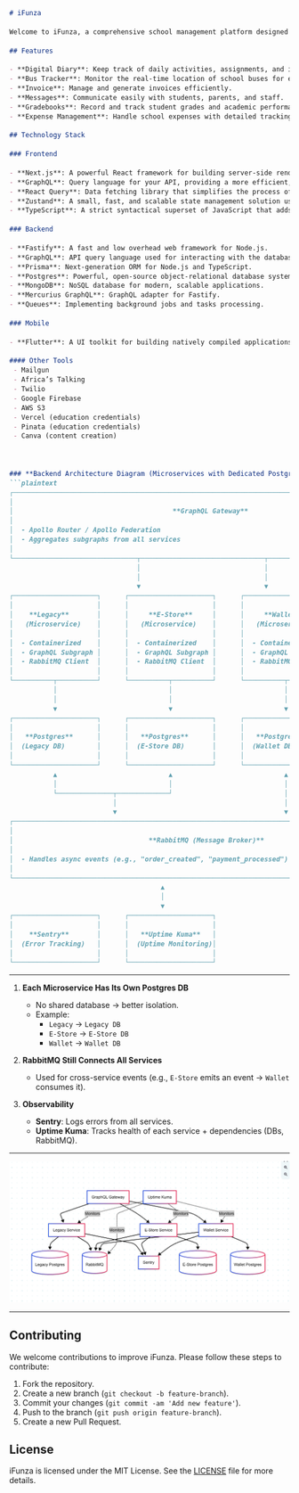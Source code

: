 ```markdown
# iFunza

Welcome to iFunza, a comprehensive school management platform designed to streamline various administrative and academic processes. Our platform offers a suite of modules including Digital Diary, Bus Tracker, Invoice, Messages, Gradebooks, and Expense Management, all integrated to provide a seamless experience for schools, teachers, students, and parents.

## Features

- **Digital Diary**: Keep track of daily activities, assignments, and important notes.
- **Bus Tracker**: Monitor the real-time location of school buses for enhanced safety.
- **Invoice**: Manage and generate invoices efficiently.
- **Messages**: Communicate easily with students, parents, and staff.
- **Gradebooks**: Record and track student grades and academic performance.
- **Expense Management**: Handle school expenses with detailed tracking and reporting.

## Technology Stack

### Frontend

- **Next.js**: A powerful React framework for building server-side rendered applications.
- **GraphQL**: Query language for your API, providing a more efficient, powerful, and flexible alternative to REST.
- **React Query**: Data fetching library that simplifies the process of fetching, caching, synchronizing, and updating server state.
- **Zustand**: A small, fast, and scalable state management solution using simplified flux principles.
- **TypeScript**: A strict syntactical superset of JavaScript that adds optional static typing to the language.

### Backend

- **Fastify**: A fast and low overhead web framework for Node.js.
- **GraphQL**: API query language used for interacting with the database.
- **Prisma**: Next-generation ORM for Node.js and TypeScript.
- **Postgres**: Powerful, open-source object-relational database system.
- **MongoDB**: NoSQL database for modern, scalable applications.
- **Mercurius GraphQL**: GraphQL adapter for Fastify.
- **Queues**: Implementing background jobs and tasks processing.

### Mobile

- **Flutter**: A UI toolkit for building natively compiled applications for mobile, web, and desktop from a single codebase.

#### Other Tools
 - Mailgun
 - Africa’s Talking
 - Twilio
 - Google Firebase
 - AWS S3
 - Vercel (education credentials)
 - Pinata (education credentials)
 - Canva (content creation)



### **Backend Architecture Diagram (Microservices with Dedicated Postgres DBs)**  
```plaintext
┌───────────────────────────────────────────────────────────────────────────────────────────────┐
│                                                                                               │
│                                        **GraphQL Gateway**                                    │
│                                                                                               │
│  - Apollo Router / Apollo Federation                                                          │
│  - Aggregates subgraphs from all services                                                    │
│                                                                                               │
└───────────────────────────────┬───────────────────────────────┬───────────────────────────────┘
                                │                               │
                                │                               │
                                ▼                               ▼
┌─────────────────────┐      ┌─────────────────────┐      ┌─────────────────────┐
│                     │      │                     │      │                     │
│    **Legacy**       │      │     **E-Store**     │      │     **Wallet**      │
│   (Microservice)    │      │   (Microservice)    │      │   (Microservice)    │
│                     │      │                     │      │                     │
│  - Containerized    │      │  - Containerized    │      │  - Containerized    │
│  - GraphQL Subgraph │      │  - GraphQL Subgraph │      │  - GraphQL Subgraph │
│  - RabbitMQ Client  │      │  - RabbitMQ Client  │      │  - RabbitMQ Client  │
│                     │      │                     │      │                     │
└──────────┬──────────┘      └──────────┬──────────┘      └──────────┬──────────┘
           │                            │                            │
           │                            │                            │
           ▼                            ▼                            ▼
┌─────────────────────┐      ┌─────────────────────┐      ┌─────────────────────┐
│                     │      │                     │      │                     │
│   **Postgres**      │      │   **Postgres**      │      │   **Postgres**      │
│  (Legacy DB)        │      │  (E-Store DB)       │      │  (Wallet DB)        │
│                     │      │                     │      │                     │
└─────────────────────┘      └─────────────────────┘      └─────────────────────┘
           ▲                            ▲                            ▲
           │                            │                            │
           └──────────────┬─────────────┘                            │
                          │                                          │
                          ▼                                          ▼
┌───────────────────────────────────────────────────────────────────────────────────────────────┐
│                                                                                               │
│                                  **RabbitMQ (Message Broker)**                                │
│                                                                                               │
│  - Handles async events (e.g., "order_created", "payment_processed")                          │
│                                                                                               │
└───────────────────────────────────────────────────────────────────────────────────────────────┘
                                      ▲
                                      │
                                      ▼
┌─────────────────────┐      ┌─────────────────────┐
│                     │      │                     │
│    **Sentry**       │      │   **Uptime Kuma**   │
│  (Error Tracking)   │      │  (Uptime Monitoring)│
│                     │      │                     │
└─────────────────────┘      └─────────────────────┘
```

---


1. **Each Microservice Has Its Own Postgres DB**  
   - No shared database → better isolation.  
   - Example:  
     - `Legacy` → `Legacy DB`  
     - `E-Store` → `E-Store DB`  
     - `Wallet` → `Wallet DB`  

2. **RabbitMQ Still Connects All Services**  
   - Used for cross-service events (e.g., `E-Store` emits an event → `Wallet` consumes it).  

3. **Observability**  
   - **Sentry**: Logs errors from all services.  
   - **Uptime Kuma**: Tracks health of each service + dependencies (DBs, RabbitMQ).  

---

![GraphQL Gateway Flow](./mer.png)

---



## Contributing

We welcome contributions to improve iFunza. Please follow these steps to contribute:

1. Fork the repository.
2. Create a new branch (`git checkout -b feature-branch`).
3. Commit your changes (`git commit -am 'Add new feature'`).
4. Push to the branch (`git push origin feature-branch`).
5. Create a new Pull Request.

## License

iFunza is licensed under the MIT License. See the [LICENSE](LICENSE) file for more details.
```
